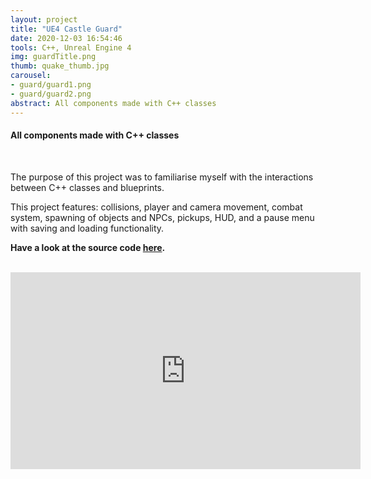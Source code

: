 ```yaml
---
layout: project
title: "UE4 Castle Guard"
date: 2020-12-03 16:54:46
tools: C++, Unreal Engine 4
img: guardTitle.png
thumb: quake_thumb.jpg
carousel:
- guard/guard1.png
- guard/guard2.png
abstract: All components made with C++ classes
---
```

#### All components made with C++ classes
<br>

The purpose of this project was to familiarise myself with the interactions between C++ classes and blueprints.

This project features: collisions, player and camera movement, combat system, spawning of objects and NPCs, pickups, HUD, and a pause menu with saving and loading functionality. 

<b>Have a look at the source code [here](https://github.com/AGPO93/CastleGuard). </b>

<br>
<iframe width="560" height="315" src="https://www.youtube.com/embed/x7NnMV5RNTU" title="YouTube video player" frameborder="0" allow="accelerometer; autoplay; clipboard-write; encrypted-media; gyroscope; picture-in-picture" allowfullscreen></iframe>
